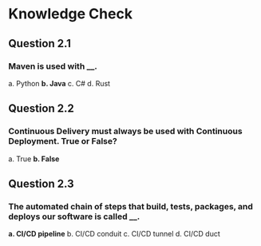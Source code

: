 # Knowledge Check

## Question 2.1

### Maven is used with \_**\_**.

a. Python
**b. Java**
c. C#
d. Rust

## Question 2.2

### Continuous Delivery must always be used with Continuous Deployment. True or False?

a. True
**b. False**

## Question 2.3

### The automated chain of steps that build, tests, packages, and deploys our software is called \_**\_**.

**a. CI/CD pipeline**
b. CI/CD conduit
c. CI/CD tunnel
d. CI/CD duct
